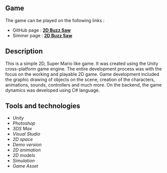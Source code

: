 ## Game ##
The game can be played on the following links :
- GitHub page : **[2D Buzz Saw](https://vladimirakolar.github.io/3DBuzz-in-Unity---creating-2D-game/)**
- Simmer page : **[2D Buzz Saw](https://simmer.io/@VladimiraKolar/2d-buzz-saw)**

## Description ##
This is a simple 2D, Super Mario like game. It was created using the Unity cross-platform game engine. 
The entire development process was with the focus on the working and playable 2D game. 
Game development included the graphic drawing of objects on the scene, creation of the characters, animations, sounds, controllers and much more. 
On the backend, the game dynamics was developed using C# language.

## Tools and technologies ##
* *Unity*
* *Photoshop*
* *3DS Max*
* *Visual Studio*
* *2D space*
* *Demo version*
* *2D animation*
* *2D models*
* *Simulation*
* *Game Asset*
